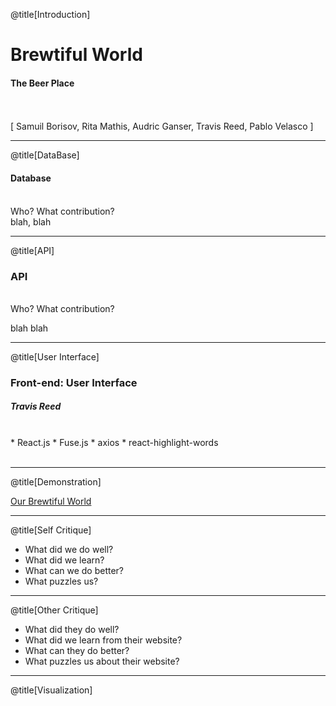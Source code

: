 @title[Introduction]

# Brewtiful World

#### The Beer Place
<br>
<br>
<span class="byline">[ Samuil Borisov, Rita Mathis, Audric Ganser, Travis Reed, Pablo Velasco ]</span>

---

@title[DataBase]

#### Database
<br>
Who? What contribution?
<br>
<span class="aside">blah, blah</span>

---

@title[API]

### API
<br>
Who? What contribution?
<br>

blah blah

---

@title[User Interface]

### Front-end: User Interface
##### Travis Reed
<br>
* React.js
* Fuse.js
* axios
* react-highlight-words
<br>
<br>

---

@title[Demonstration]

[Our Brewtiful World](https://brewtiful.world)

---

@title[Self Critique]

* What did we do well?
* What did we learn?
* What can we do better?
* What puzzles us?

---

@title[Other Critique]

* What did they do well?
* What did we learn from their website?
* What can they do better?
* What puzzles us about their website?

---

@title[Visualization]
